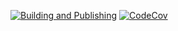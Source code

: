 [![Building and Publishing](https://github.com/Illine/drinking-ponies-telegram-bot/actions/workflows/build.yaml/badge.svg?branch=develop)](https://github.com/Illine/drinking-ponies-telegram-bot/actions/workflows/build.yaml)
[![CodeCov](https://codecov.io/gh/Illine/drinking-ponies-telegram-bot/graph/badge.svg?token=ulVJODyqYZ)](https://codecov.io/gh/Illine/drinking-ponies-telegram-bot)

